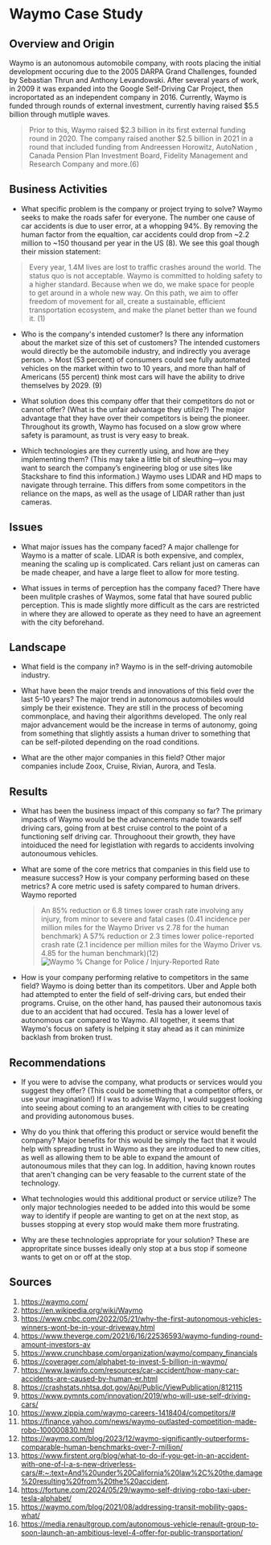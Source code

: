 # Waymo Case Study

## Overview and Origin

Waymo is an autonomous automobile company, with roots placing the initial development occuring due to the 2005 DARPA Grand Challenges, founded by Sebastian Thrun and Anthony Levandowski.
After several years of work, in 2009 it was expanded into the Google Self-Driving Car Project, then incroportated as an independent company in 2016.
Currently, Waymo is funded through rounds of external investment, currently having raised $5.5 billion through mutliple waves.
> Prior to this, Waymo raised $2.3 billion in its first external funding round in 2020. The company raised another $2.5 billion in 2021 in a round that included funding from Andreessen Horowitz, AutoNation , Canada Pension Plan Investment Board, Fidelity Management and Research Company and more.(6)

## Business Activities

* What specific problem is the company or project trying to solve?
Waymo seeks to make the roads safer for everyone. The number one cause of car accidents is due to user error, at a whopping 94%. By removing the human factor from the equaltion, car accidents could drop from ~2.2 million to ~150 thousand per year in the US (8). We see this goal though their mission statement:
> Every year, 1.4M lives are lost to traffic crashes around the world. The status quo is not acceptable. Waymo is committed to holding safety to a higher standard. Because when we do, we make space for people to get around in a whole new way. On this path, we aim to offer freedom of movement for all, create a sustainable, efficient transportation ecosystem, and make the planet better than we found it. (1)

* Who is the company's intended customer? Is there any information about the market size of this set of customers?
The intended customers would directly be the automobile industry, and indirectly you average person. > Most (53 percent) of consumers could see fully automated vehicles on the market within two to 10 years, and more than half of Americans (55 percent) think most cars will have the ability to drive themselves by 2029. (9)

* What solution does this company offer that their competitors do not or cannot offer? (What is the unfair advantage they utilize?)
The major advantage that they have over their competitors is being the pioneer. Throughout its growth, Waymo has focused on a slow grow where safety is paramount, as trust is very easy to break.

* Which technologies are they currently using, and how are they implementing them? (This may take a little bit of sleuthing&mdash;you may want to search the company’s engineering blog or use sites like Stackshare to find this information.)
Waymo uses LIDAR and HD maps to navigate through terraine. This differs from some competitors in the reliance on the maps, as well as the usage of LIDAR rather than just cameras.

## Issues

* What major issues has the company faced?
A major challenge for Waymo is a matter of scale. LIDAR is both expensive, and complex, meaning the scaling up is complicated. Cars reliant just on cameras can be made cheaper, and have a large fleet to allow for more testing.

* What issues in terms of perception has the company faced?
There have been mulitple crashes of Waymos, some fatal that have soured public perception. This is made slightly more difficult as the cars are restricted in where they are allowed to operate as they need to have an agreement with the city beforehand.

## Landscape

* What field is the company in?
Waymo is in the self-driving automobile industry.

* What have been the major trends and innovations of this field over the last 5&ndash;10 years?
The major trend in autonomous automobiles would simply be their existence. They are still in the process of becoming commonplace, and having their algorithms developed. The only real major advancement would be the increase in terms of autonomy, going from something that slightly assists a human driver to something that can be self-piloted depending on the road conditions.

* What are the other major companies in this field?
Other major companies include Zoox, Cruise, Rivian, Aurora, and Tesla. 

## Results

* What has been the business impact of this company so far?
The primary impacts of Waymo would be the advancements made towards self driving cars, going from at best cruise control to the point of a functioning self driving car. Throughoout their growth, they have intoiduced the need for legistlation with regards to accidents involving autonoumous vehicles.

* What are some of the core metrics that companies in this field use to measure success? How is your company performing based on these metrics?
A core metric used is safety compared to human drivers. Waymo reported
    > An 85% reduction or 6.8 times lower crash rate involving any injury, from minor to severe and fatal cases (0.41 incidence per million miles for the Waymo Driver vs 2.78 for the human benchmark)
	> A 57% reduction or 2.3 times lower police-reported crash rate (2.1 incidence per million miles for the Waymo Driver vs. 4.85 for the human benchmark)(12)
![Waymo % Change for Police / Injury-Reported Rate](https://images.ctfassets.net/e6t5diu0txbw/4gzabJgoo5jGxaCWZpKo0e/13de274b9ca40a8149d79dc8ee99fcef/pasted_image_0.png?fm=webp)


* How is your company performing relative to competitors in the same field?
Waymo is doing better than its competitors. 
Uber and Apple both had attempted to enter the field of self-driving cars, but ended their programs. 
Cruise, on the other hand, has paused their autonomous taxis due to an accident that had occured.
Tesla has a lower level of autonomous car compared to Waymo.
All together, it seems that Waymo's focus on safety is helping it stay ahead as it can minimize backlash from broken trust.


## Recommendations

* If you were to advise the company, what products or services would you suggest they offer? (This could be something that a competitor offers, or use your imagination!)
If I was to advise Waymo, I would suggest looking into seeing about coming to an arangement with cities to be creating and providing autonomous buses.

* Why do you think that offering this product or service would benefit the company?
Major benefits for this would be simply the fact that it would help with spreading trust in Waymo as they are introduced to new cities, as well as allowing them to be able to expand the amount of autonoumous miles that they can log. In addition, having known routes that aren't changing can be very feasable to the current state of the technology.

* What technologies would this additional product or service utilize?
The only major technologies needed to be added into this would be some way to identify if people are wanting to get on at the next stop, as busses stopping at every stop would make them more frustrating.

* Why are these technologies appropriate for your solution?
These are appropritate since busses ideally only stop at a bus stop if someone wants to get on or off at the stop.

## Sources
1. https://waymo.com/
2. https://en.wikipedia.org/wiki/Waymo
3. https://www.cnbc.com/2022/05/21/why-the-first-autonomous-vehicles-winners-wont-be-in-your-driveway.html
4. https://www.theverge.com/2021/6/16/22536593/waymo-funding-round-amount-investors-av
5. https://www.crunchbase.com/organization/waymo/company_financials
6. https://coverager.com/alphabet-to-invest-5-billion-in-waymo/
7. https://www.lawinfo.com/resources/car-accident/how-many-car-accidents-are-caused-by-human-er.html
8. https://crashstats.nhtsa.dot.gov/Api/Public/ViewPublication/812115
9. https://www.pymnts.com/innovation/2019/who-will-use-self-driving-cars/
10. https://www.zippia.com/waymo-careers-1418404/competitors/#
11. https://finance.yahoo.com/news/waymo-outlasted-competition-made-robo-100000830.html
12. https://waymo.com/blog/2023/12/waymo-significantly-outperforms-comparable-human-benchmarks-over-7-million/
13. https://www.firstent.org/blog/what-to-do-if-you-get-in-an-accident-with-one-of-l-a-s-new-driverless-cars/#:~:text=And%20under%20California%20law%2C%20the,damage%20resulting%20from%20the%20accident.
14. https://fortune.com/2024/05/29/waymo-self-driving-robo-taxi-uber-tesla-alphabet/
15. https://waymo.com/blog/2021/08/addressing-transit-mobility-gaps-what/
16. https://media.renaultgroup.com/autonomous-vehicle-renault-group-to-soon-launch-an-ambitious-level-4-offer-for-public-transportation/
